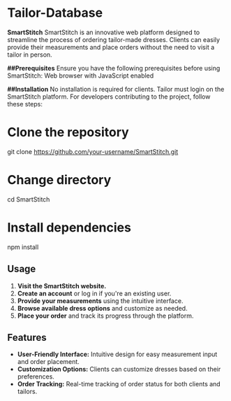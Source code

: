 # Tailor-Database
**SmartStitch**
SmartStitch is an innovative web platform designed to streamline the process of ordering tailor-made dresses. Clients can easily provide their measurements and place orders without the need to visit a tailor in person.

**##Prerequisites**
Ensure you have the following prerequisites before using SmartStitch: Web browser with JavaScript enabled

**##Installation**
No installation is required for clients. Tailor must login on the SmartStitch platform. For developers contributing to the project, follow these steps:

# Clone the repository
git clone https://github.com/your-username/SmartStitch.git

# Change directory
cd SmartStitch

# Install dependencies
npm install

## Usage

1. **Visit the SmartStitch website.**
2. **Create an account** or log in if you're an existing user.
3. **Provide your measurements** using the intuitive interface.
4. **Browse available dress options** and customize as needed.
5. **Place your order** and track its progress through the platform.

## Features

* **User-Friendly Interface:** Intuitive design for easy measurement input and order placement.
* **Customization Options:** Clients can customize dresses based on their preferences.
* **Order Tracking:** Real-time tracking of order status for both clients and tailors.
